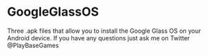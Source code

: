GoogleGlassOS
=============

Three .apk files that allow you to install the Google Glass OS on your Android device.
If you have any questions just ask me on Twitter @PlayBaseGames
